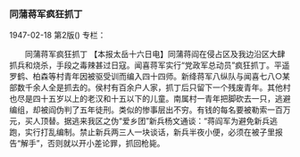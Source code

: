 ### 同蒲蒋军疯狂抓丁

1947-02-18
第2版()
专栏：

　　同蒲蒋军疯狂抓丁
    【本报太岳十六日电】同蒲蒋阎在侵占区及我边沿区大肆抓兵和烧杀，手段之毒辣甚过日寇。闻喜蒋军实行“党政军总动员”疯狂抓丁。平遥罗鹤、柏森等村青年因被驱受训而编入四十四师。新绛蒋军八纵队与闻喜七八○某部数千余人全是抓去的。侯村有百余户人家，抓丁后只留下一个残废青年。其他村也尽是四十五岁以上的老汉和十五以下的儿童。南属村一青年把脚砍去一只，逃避编组，却被阎伪判了五年徒刑。类似的惨事层出不穷。有钱的每名要被勒索一百万元，买人顶替。据逃来我区之伪“爱乡团”新兵杨文通谈：“蒋阎军为避免新兵逃跑，实行打乱编制。禁止新兵两三人一块谈话，新兵半夜小便，必须在被子里报告“解手”，否则就以开小差论罪，抓回枪毙。
